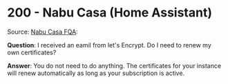 # 200 - Nabu Casa (Home Assistant)

Source: [Nabu Casa FQA](https://www.nabucasa.com/faq/):

**Question**: I received an eamil from let's Encrypt. Do I need to renew my own certificates?

**Answer**: You do not need to do anything. The certificates for your instance will renew automatically as long as your subscription is active.
